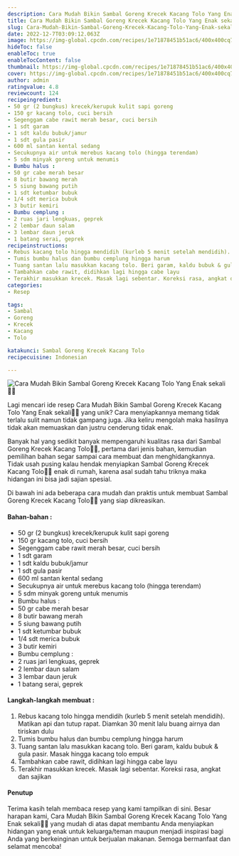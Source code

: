 ```yaml
---
description: Cara Mudah Bikin Sambal Goreng Krecek Kacang Tolo Yang Enak sekali"
title: Cara Mudah Bikin Sambal Goreng Krecek Kacang Tolo Yang Enak sekali
slug: Cara-Mudah-Bikin-Sambal-Goreng-Krecek-Kacang-Tolo-Yang-Enak-sekali
date: 2022-12-7T03:09:12.063Z
image: https://img-global.cpcdn.com/recipes/1e71878451b51ac6/400x400cq70/photo.jpg
hideToc: false
enableToc: true
enableTocContent: false
thumbnail: https://img-global.cpcdn.com/recipes/1e71878451b51ac6/400x400cq70/photo.jpg
cover: https://img-global.cpcdn.com/recipes/1e71878451b51ac6/400x400cq70/photo.jpg
author: admin
ratingvalue: 4.8
reviewcount: 124
recipeingredient:
- 50 gr (2 bungkus) krecek/kerupuk kulit sapi goreng
- 150 gr kacang tolo, cuci bersih
- Segenggam cabe rawit merah besar, cuci bersih
- 1 sdt garam
- 1 sdt kaldu bubuk/jamur
- 1 sdt gula pasir
- 600 ml santan kental sedang
- Secukupnya air untuk merebus kacang tolo (hingga terendam)
- 5 sdm minyak goreng untuk menumis
- Bumbu halus :
- 50 gr cabe merah besar
- 8 butir bawang merah
- 5 siung bawang putih
- 1 sdt ketumbar bubuk
- 1/4 sdt merica bubuk
- 3 butir kemiri
- Bumbu cemplung :
- 2 ruas jari lengkuas, geprek
- 2 lembar daun salam
- 3 lembar daun jeruk
- 1 batang serai, geprek
recipeinstructions:
- Rebus kacang tolo hingga mendidih (kurleb 5 menit setelah mendidih). Matikan api dan tutup rapat. Diamkan 30 menit lalu buang airnya dan tiriskan dulu
- Tumis bumbu halus dan bumbu cemplung hingga harum
- Tuang santan lalu masukkan kacang tolo. Beri garam, kaldu bubuk & gula pasir. Masak hingga kacang tolo empuk
- Tambahkan cabe rawit, didihkan lagi hingga cabe layu
- Terakhir masukkan krecek. Masak lagi sebentar. Koreksi rasa, angkat dan sajikan
categories:
- Resep

tags:
- Sambal
- Goreng
- Krecek
- Kacang
- Tolo

katakunci: Sambal Goreng Krecek Kacang Tolo
recipecuisine: Indonesian

---
```


![Cara Mudah Bikin Sambal Goreng Krecek Kacang Tolo Yang Enak sekali👩‍🍳](https://img-global.cpcdn.com/recipes/1e71878451b51ac6/400x400cq70/photo.jpg)

Lagi mencari ide resep Cara Mudah Bikin Sambal Goreng Krecek Kacang Tolo Yang Enak sekali👩‍🍳 yang unik? Cara menyiapkannya memang tidak terlalu sulit namun tidak gampang juga. Jika keliru mengolah maka hasilnya tidak akan memuaskan dan justru cenderung tidak enak.

Banyak hal yang sedikit banyak mempengaruhi kualitas rasa dari Sambal Goreng Krecek Kacang Tolo👩‍🍳, pertama dari jenis bahan, kemudian pemilihan bahan segar sampai cara membuat dan menghidangkannya. Tidak usah pusing kalau hendak menyiapkan Sambal Goreng Krecek Kacang Tolo👩‍🍳 enak di rumah, karena asal sudah tahu triknya maka hidangan ini bisa jadi sajian spesial.

Di bawah ini ada beberapa cara mudah dan praktis untuk membuat Sambal Goreng Krecek Kacang Tolo👩‍🍳 yang siap dikreasikan.

<!--inarticleads1-->

#### Bahan-bahan :

- 50 gr (2 bungkus) krecek/kerupuk kulit sapi goreng
- 150 gr kacang tolo, cuci bersih
- Segenggam cabe rawit merah besar, cuci bersih
- 1 sdt garam
- 1 sdt kaldu bubuk/jamur
- 1 sdt gula pasir
- 600 ml santan kental sedang
- Secukupnya air untuk merebus kacang tolo (hingga terendam)
- 5 sdm minyak goreng untuk menumis
- Bumbu halus :
- 50 gr cabe merah besar
- 8 butir bawang merah
- 5 siung bawang putih
- 1 sdt ketumbar bubuk
- 1/4 sdt merica bubuk
- 3 butir kemiri
- Bumbu cemplung :
- 2 ruas jari lengkuas, geprek
- 2 lembar daun salam
- 3 lembar daun jeruk
- 1 batang serai, geprek

<!--inarticleads2-->

#### Langkah-langkah membuat :

1. Rebus kacang tolo hingga mendidih (kurleb 5 menit setelah mendidih). Matikan api dan tutup rapat. Diamkan 30 menit lalu buang airnya dan tiriskan dulu
1. Tumis bumbu halus dan bumbu cemplung hingga harum
1. Tuang santan lalu masukkan kacang tolo. Beri garam, kaldu bubuk & gula pasir. Masak hingga kacang tolo empuk
1. Tambahkan cabe rawit, didihkan lagi hingga cabe layu
1. Terakhir masukkan krecek. Masak lagi sebentar. Koreksi rasa, angkat dan sajikan

#### Penutup

Terima kasih telah membaca resep yang kami tampilkan di sini. Besar harapan kami, Cara Mudah Bikin Sambal Goreng Krecek Kacang Tolo Yang Enak sekali👩‍🍳 yang mudah di atas dapat membantu Anda menyiapkan hidangan yang enak untuk keluarga/teman maupun menjadi inspirasi bagi Anda yang berkeinginan untuk berjualan makanan. Semoga bermanfaat dan selamat mencoba!
